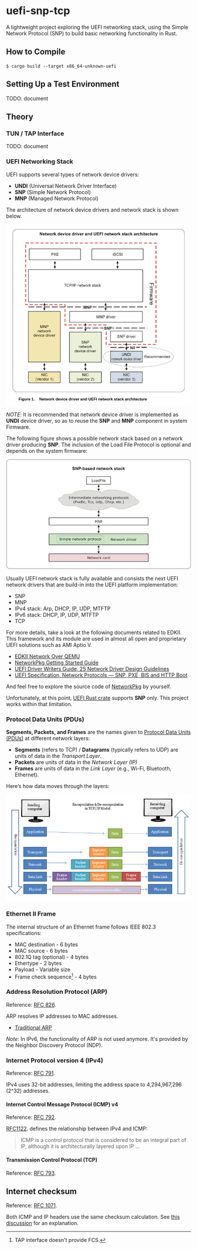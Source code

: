 # uefi-snp-tcp

A lightweight project exploring the UEFI networking stack, using the Simple Network Protocol (SNP) to build basic networking functionality in Rust.

## How to Compile

```
$ cargo build --target x86_64-unknown-uefi
```

## Setting Up a Test Environment

TODO: document

## Theory

### TUN / TAP Interface

TODO: document

### UEFI Networking Stack

UEFI supports several types of network device drivers:
* **UNDI** (Universal Network Driver Interface)
* **SNP** (Simple Network Protocol)
* **MNP** (Managed Network Protocol)

The architecture of network device drivers and network stack is shown below.

![](assets/network_driver_and_uefi_stack_architecture.png)

_NOTE_: It is recommended that network device driver is implemented as **UNDI** device driver, so as to reuse the **SNP** and **MNP** component in system Firmware.

The following figure shows a possible network stack based on a network driver producing **SNP**. The inclusion of the Load File Protocol is optional and depends on the system firmware:

![](assets/snp-based_network_stack.jpg)

Usually UEFI network stack is fully available and consists the next UEFI network drivers that are build-in into the UEFI platform implementation:

- SNP
- MNP
- IPv4 stack: Arp, DHCP, IP, UDP, MTFTP
- IPv6 stack: DHCP, IP, UDP, MTFTP
- TCP

For more details, take a look at the following documents related to EDKII. This framework and its module are used in almost all open and proprietary UEFI solutions such as AMI Aptio V.

* [EDKII Network Over QEMU](https://github.com/tianocore/tianocore.github.io/wiki/EDKII-Network-Over-QEMU)
* [NetworkPkg Getting Started Guide](https://github.com/tianocore/tianocore.github.io/wiki/NetworkPkg-Getting-Started-Guide)
* [UEFI Driver Writers Guide, 25 Network Driver Design Guidelines](https://github.com/tianocore-docs/edk2-UefiDriverWritersGuide/tree/master/25_network_driver_design_guidelines)
* [UEFI Specification, Network Protocols — SNP, PXE, BIS and HTTP Boot](https://uefi.org/specs/UEFI/2.10/24_Network_Protocols_SNP_PXE_BIS.html#simple-network-protocol)

And feel free to explore the source code of [NetworkPkg](https://github.com/tianocore/edk2/tree/master/NetworkPkg) by yourself. 

Unfortunately, at this point, [UEFI Rust crate](https://docs.rs/uefi/latest/uefi/) supports **SNP** only. This project works within that limitation.

### Protocol Data Units (PDUs)

**Segments, Packets, and Frames** are the names given to [Protocol Data Units (PDUs)](https://en.wikipedia.org/wiki/Protocol_data_unit) at different network layers:

* **Segments** (refers to TCP) / **Datagrams** (typically refers to UDP) are units of data in the _Transport Layer_.
* **Packets** are units of data in the _Network Layer (IP)_
* **Frames** are units of data in the _Link Layer_ (e.g., Wi-Fi, Bluetooth, Ethernet).

Here’s how data moves through the layers:

![segment_packets_frames.png](assets/segment_packets_frames.png)

### Ethernet II Frame

The internal structure of an Ethernet frame follows IEEE 802.3 specifications:

* MAC destination - 6 bytes
* MAC source - 6 bytes
* 802.1Q tag (optional) - 4 bytes
* Ethertype - 2 bytes
* Payload - Variable size
* Frame check sequence[^1] - 4 bytes

[^1]: TAP interface doesn't provide FCS.

### Address Resolution Protocol (ARP)

Reference: [RFC 826](https://datatracker.ietf.org/doc/html/rfc826).

ARP resolves IP addresses to MAC addresses.

* [Traditional ARP](https://www.practicalnetworking.net/series/arp/traditional-arp/)

_Note_: In IPv6, the functionality of ARP is not used anymore. It's provided by the Neighbor Discovery Protocol (NDP).

### Internet Protocol version 4 (IPv4)

Reference: [RFC 791](https://datatracker.ietf.org/doc/html/rfc791).

IPv4 uses 32-bit addresses, limiting the address space to 4,294,967,296 (2^32) addresses.

#### Internet Control Message Protocol (ICMP) v4

Reference: [RFC 792](https://datatracker.ietf.org/doc/html/rfc792).

[RFC1122](https://datatracker.ietf.org/doc/html/rfc1122). defines the relationship between IPv4 and ICMP: 

> ICMP is a control protocol that is considered to be an integral part of IP, although it is architecturally layered upon IP ...

#### Transmission Control Protocol (TCP)

Reference: [RFC 793](https://datatracker.ietf.org/doc/html/rfc793).

## Internet checksum

Reference: [RFC 1071](https://datatracker.ietf.org/doc/html/rfc1071).

Both ICMP and IP headers use the same checksum calculation. See [this discussion](https://stackoverflow.com/questions/36105998/icmp-header-and-ip-header-checksum-calculations) for an explanation.

